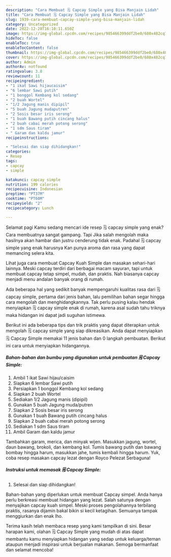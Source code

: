 ```yaml
---
description: "Cara Membuat 🗒 Capcay Simple yang Bisa Manjain Lidah"
title: "Cara Membuat 🗒 Capcay Simple yang Bisa Manjain Lidah"
slug: 1939-cara-membuat-capcay-simple-yang-bisa-manjain-lidah
category: Uncategorized
date: 2022-12-28T16:10:11.650Z
image: https://img-global.cpcdn.com/recipes/985466399ddf2be0/680x482cq70/capcay-simple-foto-resep-utama.jpg
hideToc: false
enableToc: true
enableTocContent: false
thumbnail: https://img-global.cpcdn.com/recipes/985466399ddf2be0/680x482cq70/capcay-simple-foto-resep-utama.jpg
cover: https://img-global.cpcdn.com/recipes/985466399ddf2be0/680x482cq70/capcay-simple-foto-resep-utama.jpg
author: Admin
authorAv: notfound
ratingvalue: 3.8
reviewcount: 11
recipeingredient:
- "1 ikat Sawi hijaucaisim"
- "6 lembar Sawi putih"
- "1 bonggol Kembang kol sedang"
- "2 buah Wortel"
- "1/2 Jagung manis dipipil"
- "5 buah Jagung mudaputren"
- "2 Sosis besar iris serong"
- "1 buah Bawang putih cincang halus"
- "2 buah cabai merah potong serong"
- "1 sdm Saus tiram"
- " Garam dan kaldu jamur"
recipeinstructions:

- "Selesai dan siap dihidangkan!"
categories:
- Resep
tags:
- capcay
- simple

katakunci: capcay simple 
nutrition: 199 calories
recipecuisine: Indonesian
preptime: "PT37M"
cooktime: "PT60M"
recipeyield: "2"
recipecategory: Lunch

---
```



Selamat pagi Kamu sedang mencari ide resep 🗒 capcay simple yang enak? Cara membuatnya sangat gampang. Tapi Jika salah mengolah maka hasilnya akan hambar dan justru cenderung tidak enak. Padahal 🗒 capcay simple yang enak harusnya Kan punya aroma dan rasa yang dapat memancing selera kita.


Lihat juga cara membuat Capcay Kuah Simple dan masakan sehari-hari lainnya. Meski capcay terdiri dari berbagai macam sayuran, tapi untuk membuat capcay tetap simpel, mudah, dan praktis. Nah biasanya capcay menjadi menu andalan banyak orang di rumah.

Ada beberapa hal yang sedikit banyak mempengaruhi kualitas rasa dari 🗒 capcay simple, pertama dari jenis bahan, lalu pemilihan bahan segar hingga cara mengolah dan menghidangkannya. Tak perlu pusing kalau hendak menyiapkan 🗒 capcay simple enak di rumah, karena asal sudah tahu triknya maka hidangan ini dapat jadi suguhan istimewa.


Berikut ini ada beberapa tips dan trik praktis yang dapat diterapkan untuk mengolah 🗒 capcay simple yang siap dikreasikan. Anda dapat menyiapkan 🗒 Capcay Simple memakai 11 jenis bahan dan 0 langkah pembuatan. Berikut ini cara untuk menyiapkan hidangannya.

<!--inarticleads1-->

##### Bahan-bahan dan bumbu yang digunakan untuk pembuatan 🗒 Capcay Simple:

1. Ambil 1 ikat Sawi hijau/caisim
1. Siapkan 6 lembar Sawi putih
1. Persiapkan 1 bonggol Kembang kol sedang
1. Siapkan 2 buah Wortel
1. Sediakan 1/2 Jagung manis (dipipil)
1. Gunakan 5 buah Jagung muda/putren
1. Siapkan 2 Sosis besar iris serong
1. Gunakan 1 buah Bawang putih cincang halus
1. Siapkan 2 buah cabai merah potong serong
1. Sediakan 1 sdm Saus tiram
1. Ambil  Garam dan kaldu jamur


Tambahkan garam, merica, dan minyak wijen. Masukkan jagung, wortel, daun bawang, brokoli, dan kembang kol. Tumis bawang putih dan bawang bombay hingga harum, masukkan jahe, tumis kembali hingga harum. Yuk, coba resep masakan capcay lezat dengan Royco Pelezat Serbaguna! 

<!--inarticleads2-->

##### Instruksi untuk memasak 🗒 Capcay Simple:


1. Selesai dan siap dihidangkan!

Bahan-bahan yang diperlukan untuk membuat Capcay simpel. Anda hanya perlu berkreasi membuat hidangan yang lezat. Salah satunya dengan menyajikan capcay kuah simpel. Meski proses pengolahannya terbilang praktis, rasanya dijamin bakal bikin si kecil ketagihan. Semuanya tampak menggiurkan dan enak lho. 

Terima kasih telah membaca resep yang kami tampilkan di sini. Besar harapan kami, olahan 🗒 Capcay Simple yang mudah di atas dapat membantu kamu menyiapkan hidangan yang sedap untuk keluarga/teman ataupun menjadi inspirasi untuk berjualan makanan. Semoga bermanfaat dan selamat mencoba!
